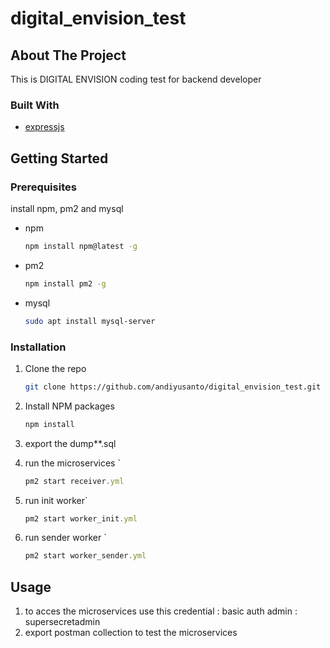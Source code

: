 # digital_envision_test
<!-- ABOUT THE PROJECT -->
## About The Project
This is DIGITAL ENVISION coding test for backend developer

### Built With
* [expressjs](https://expressjs.com/)

<!-- GETTING STARTED -->
## Getting Started

### Prerequisites

install npm, pm2 and mysql
* npm
  ```sh
  npm install npm@latest -g
  
* pm2
  ```sh
  npm install pm2 -g
  
* mysql
  ```sh
  sudo apt install mysql-server
  
  
### Installation

1. Clone the repo
   ```sh
   git clone https://github.com/andiyusanto/digital_envision_test.git
   ```
2. Install NPM packages
   ```sh
   npm install
   ```
3. export the dump**.sql
   
4. run the microservices `
   ```js
   pm2 start receiver.yml
   ```
5. run init worker`
   ```js
   pm2 start worker_init.yml
   ```
6. run sender worker `
   ```js
   pm2 start worker_sender.yml
   ```
   
<!-- USAGE EXAMPLES -->
## Usage
1. to acces the microservices use this credential : 
   basic auth admin : supersecretadmin
2. export postman collection to test the microservices

